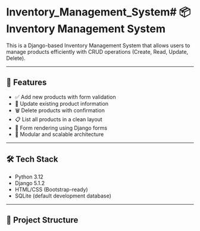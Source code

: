 # Inventory_Management_System# 📦 Inventory Management System

This is a Django-based Inventory Management System that allows users to manage products efficiently with CRUD operations (Create, Read, Update, Delete).

---

## 🚀 Features

- ✅ Add new products with form validation  
- 📝 Update existing product information  
- 🗑️ Delete products with confirmation  
- 📋 List all products in a clean layout  
- 🔄 Form rendering using Django forms  
- 🧩 Modular and scalable architecture  

---

## 🛠️ Tech Stack

- Python 3.12  
- Django 5.1.2  
- HTML/CSS (Bootstrap-ready)  
- SQLite (default development database)

---

## 📁 Project Structure

